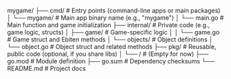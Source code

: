 mygame/
├── cmd/                # Entry points (command-line apps or main packages)
│   └── mygame/         # Main app binary name (e.g., "mygame")
│       └── main.go     # Main function and game initialization
├── internal/           # Private code (e.g., game logic, structs)
│   ├── game/           # Game-specific logic
│   │   └── game.go     # Game struct and Ebiten methods
│   └── objects/        # Object definitions
│       └── object.go   # Object struct and related methods
├── pkg/                # Reusable, public code (optional, if you share libs)
│   └── <future-lib>/   # (Empty for now)
├── go.mod              # Module definition
├── go.sum              # Dependency checksums
└── README.md           # Project docs